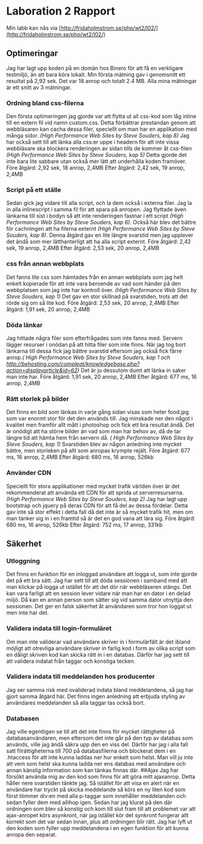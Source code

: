 # Laboration 2 Rapport
Min labb kan nås via [http://fridaholmstrom.se/php/wt2/l02/](http://fridaholmstrom.se/php/wt2/l02/)
## Optimeringar
Jag har lagt upp koden på en domän hos Binero för att få en verkligare testmiljö, än att bara köra lokalt. Min första mätning gav i genomsnitt ett resultat på 2,92 sek. Det var 18 anrop och totalt 2.4 MB. Alla mina mätningar är ett snitt av 3 mätningar.
### Ordning bland css-filerna
Den första optimeringen jag gjorde var att flytta ut all css-kod som låg inline till en extern fil vid namn custom.css. Detta förbättrar prestandan genom att webbläsaren kan cacha dessa filer, speciellt om man har en applikation med många sidor. _(High Performance Web Sites by Steve Souders, kap 8)_ Jag har också sett till att länka alla css:er uppe i headern för att inte vissa webbläsare ska blockera renderingen av sidan tills de kommer åt css-filen _(High Performance Web Sites by Steve Souders, kap 5)_ Detta gjorde det inte bara lite sabbare utan också mer lätt att underhålla koden framöver.
Före åtgärd: 2,92 sek, 18 anrop, 2,4MB
Efter åtgärd: 2,42 sek, 19 anrop, 2,4MB
### Script på ett ställe
Sedan gick jag vidare till alla script, och la dem också i externa filer. Jag la in alla inlinescript i samma fil för att spara på anropen. Jag flyttade även länkarna till sist i bodyn så att inte renderingen fastnar i ett script _(High Performance Web Sites by Steve Souders, kap 6)_. Också här blev det bättre för cachningen att ha filerna externt _(High Performance Web Sites by Steve Souders, kap 8)_. Denna åtgärd gav en lite längre svarstid men jag upplever det ändå som mer lätthanterligt att ha alla script externt.
Före åtgärd: 2,42 sek, 19 anrop, 2,4MB
Efter åtgärd: 2,53 sek, 20 anrop, 2,4MB
### css från annan webbplats
Det fanns lite css som hämtades från en annan webbplats som jag helt enkelt kopierade för att inte vara beroende av vad som händer på den webbplatsen som jag inte har kontroll över. _(High Performance Web Sites by Steve Souders, kap 1)_ Det gav en stor skillnad på svarstiden, trots att det rörde sig om så lite kod. 
Före åtgärd: 2,53 sek, 20 anrop, 2,4MB
Efter åtgärd: 1,91 sek, 20 anrop, 2,4MB
### Döda länkar
Jag hittade några filer som efterfrågades som inte fanns med. Servern lägger resurser i onödan på att hitta filer som inte finns. När jag tog bort länkarna till dessa fick jag bättre svarstid eftersom jag också fick färre anrop._( High Performance Web Sites by Steve Souders, kap 1 och http://behosting.com/compleat/knowledgebase.php?action=displayarticle&id=62)_ Det är ju dessutom dumt att länka in saker man inte har. 
Före åtgärd: 1,91 sek, 20 anrop, 2,4MB
Efter åtgärd: 677 ms, 16 anrop, 2,4MB
### Rätt storlek på bilder
Det finns en bild som länkas in varje gång sidan visas som heter food.jpg som var enormt stor för det den används till. Jag minskade ner den något i kvalitet men framför allt mått i photoshop och fick ett bra resultat ändå. Det är onödigt att ha större bilder än vad som man har behov av, då de tar längre tid att hämta hem från servern då. _( High Performance Web Sites by Steve Souders, kap 1)_ Svarstiden blev av någon anledning inte mycket bättre, men storleken på allt som anropas krympte rejält.
Före åtgärd: 677 ms, 16 anrop, 2,4MB
Efter åtgärd: 680 ms, 16 anrop, 526kb
### Använder CDN
Speciellt för stora applikationer med mycket trafik världen över är det rekommenderat att använda ett CDN för att sprida ut serverresurserna. _(High Performance Web Sites by Steve Souders, kap 2)_ Jag har lagt upp bootstrap och jquery på deras CDN för att få del av dessa fördelar. Detta gav inte så stor effekt i detta fall då det inte är så mycket trafik hit, men om man tänker sig in i en framtid så är det en god vana att lära sig.
Före åtgärd: 680 ms, 16 anrop, 526kb
Efter åtgärd: 752 ms, 17 anrop, 331kb
## Säkerhet
### Utloggning
Det finns en funktion för en inloggad användare att logga ut, som inte gjorde det på ett bra sätt. Jag har sett till att döda sessionen i samband med att man klickar på logga ut istället för att det dör när webbläseren stängs. Det kan vara farligt att en session lever vidare när man har en dator i en delad miljö. Då kan en annan person som sätter sig vid samma dator utnyttja den sessionen. Det ger en falsk säkerhet åt användaren som tror hon loggat ut men inte har det. 
### Validera indata till login-formuläret
Om man inte validerar vad användare skriver in i formulärfält är det ibland möjligt att otrevliga användare skriver in farlig kod i form av olika script som en dåligt skriven kod kan skicka rätt in i en databas. Därför har jag sett till att validera indatat från taggar och konstiga tecken. 
### Validera indata till meddelanden hos producenter
Jag ser samma risk med ovaliderad indata bland meddelandena, så jag har gjort samma åtgärd här. Det finns ingen anledning att erbjuda styling av användares meddelanden så alla taggar tas också bort.
### Databasen
Jag ville egentligen se till att det inte finns för mycket rättigheter på databasanvändaren, men eftersom det inte går på den typ av databas som används, ville jag ändå säkra upp den en viss del. Därför har jag i alla fall satt filrättigheterna till 700 på databasfilerna och blockerat dem i en .htaccess för att inte kunna laddas ner hur enkelt som helst. Man vill ju inte att vem som helst ska kunna ladda ner ens databas med användare och annan känslig information som kan tänkas finnas där. 
##Ajax
Jag har försökt använda mig av den kod som finns för att göra mitt ajaxanrop. Detta håller nere svarstiden tänkte jag. Så istället för att visa en alert när en användare har tryckt på skicka meddelande så körs en ny liten kod som först tömmer div:en med alla p-taggar som innehåller meddelanden och sedan fyller dem med allihop igen. Sedan har jag klurat på den där ordningen som blev så konstig och kom till slut fram till att problemet var att ajax-anropet körs asynkront, när jag istället kör det synkront fungerar allt korrekt som det var sedan innan, plus att ordningen blir rätt. Jag har lyft ut den koden som fyller upp meddelandena i en egen funktion för att kunna anropa den separat. 

